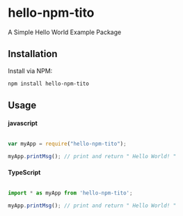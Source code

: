 # hello-npm-tito
A Simple Hello World Example Package

## Installation
Install via NPM:

```bash
npm install hello-npm-tito

```

## Usage

#### javascript

```javascript

var myApp = require("hello-npm-tito");

myApp.printMsg(); // print and return " Hello World! " 

```

#### TypeScript

```typescript

import * as myApp from 'hello-npm-tito';

myApp.printMsg(); // print and return " Hello World! " 


```